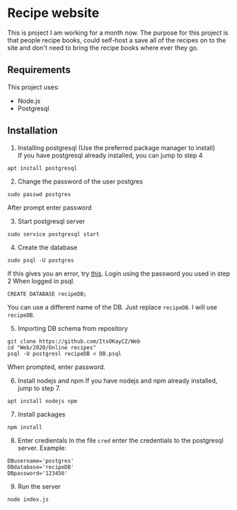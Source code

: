 # Recipe website
This is project I am working for a month now.
The purpose for this project is that people recipe books, could self-host a save all of the recipes on to the site and don't need to bring the recipe books where ever they go.

## Requirements
This project uses:
- Node.js
- Postgresql

## Installation
1. Installing postgresql (Use the preferred package manager to install)  
If you have postgresql already installed, you can jump to step 4
```
apt install postgresql
```

2. Change the password of the user postgres
```
sudo passwd postgres
```
After prompt enter password

3. Start postgresql server
```
sudo service postgresql start
```

4. Create the database
```
sudo psql -U postgres
```
If this gives you an error, try [this](https://stackoverflow.com/a/26735105).
Login using the password you used in step 2
When logged in psql.
```
CREATE DATABASE recipeDB;
```
You can use a different name of the DB. Just replace `recipeDB`. I will use `recipeDB`.

5. Importing DB schema from repository
```
git clone https://github.com/ItsOKayCZ/Web
cd "Web/2020/Online recipes"
psql -U postgresl recipeDB < DB.psql
```
When prompted, enter password.

6. Install nodejs and npm
If you have nodejs and npm already installed, jump to step 7.
```
apt install nodejs npm
```

7. Install packages
```
npm install
```

8. Enter credientals
In the file `cred` enter the credentials to the postgresql server.
Example:
```
DBusername='postgres'
DBdatabase='recipeDB'
DBpassword='123456'
```

9. Run the server
```
node index.js
```

